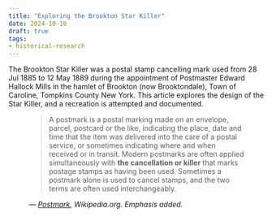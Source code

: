 ```yaml
---
title: "Exploring the Brookton Star Killer"
date: 2024-10-10
draft: true
tags: 
- historical-research
---
```


The Brookton Star Killer was a postal stamp cancelling mark used from 28 Jul 1885 to 12 May 1889 during the appointment of Postmaster Edward Hallock Mills in the hamlet of Brookton (now Brooktondale), Town of Caroline, Tompkins County New York. This article explores the design of the Star Killer, and a recreation is attempted and documented.

<!--more-->

<figure>

> A postmark is a postal marking made on an envelope, parcel, postcard or the like, indicating the place, date and time that the item was delivered into the care of a postal service, or sometimes indicating where and when received or in transit. Modern postmarks are often applied simultaneously with **the cancellation or killer** that marks postage stamps as having been used. Sometimes a postmark alone is used to cancel stamps, and the two terms are often used interchangeably. 

<figcaption>
<cite>

— [Postmark](https://en.wikipedia.org/wiki/Postmark), Wikipedia.org. Emphasis added.

</cite>
</figcaption>   
</figure>

